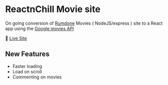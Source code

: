 
# ReactnChill Movie site

On going conversion of [Rumdone](https://www.dpcores.com/movies) Movies ( NodeJS/express ) site to a React app using the [Google movies API](https://github.com/Pers2140/movies-nodejs-api#google-movie-database-api-)


🎥 [Live Site](https://reactnchill.netlify.app/)

## New Features

- Faster loading
- Load on scroll
- Commenting on movies


